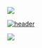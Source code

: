 
<p align="left">
  <img src="https://discord.c99.nl/widget/theme-4/417214713886277632.png" />
</p>

[![header](https://capsule-render.vercel.app/api?type=rect&color=gradient&height=25&section=header)](https://github.com/adi170-alt)

<a href="https://open.spotify.com/user/adrianlol2017">
  <img align="left" src="https://novatorem-brown-seven.vercel.app/api/spotify" />
</a>
